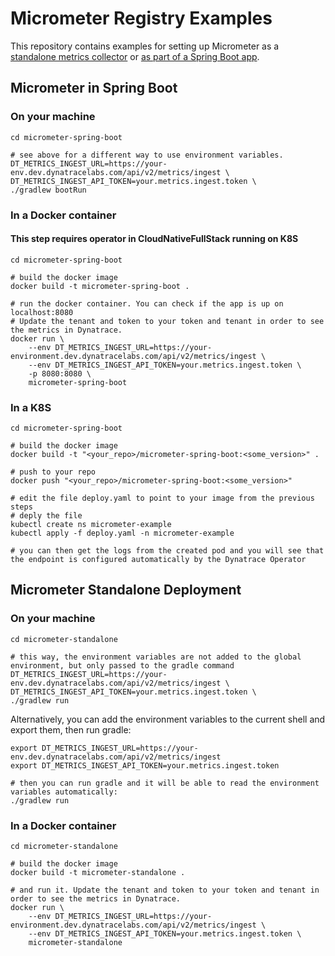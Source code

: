 # Micrometer Registry Examples

This repository contains examples for setting up Micrometer as a [standalone metrics collector](#micrometer-standalone-deployment) or [as part of a Spring Boot app](#micrometer-in-spring-boot).

## Micrometer in Spring Boot

### On your machine

```shell
cd micrometer-spring-boot

# see above for a different way to use environment variables.
DT_METRICS_INGEST_URL=https://your-env.dev.dynatracelabs.com/api/v2/metrics/ingest \
DT_METRICS_INGEST_API_TOKEN=your.metrics.ingest.token \
./gradlew bootRun
```

### In a Docker container

#### This step requires operator in CloudNativeFullStack running on K8S

```shell
cd micrometer-spring-boot

# build the docker image
docker build -t micrometer-spring-boot .

# run the docker container. You can check if the app is up on localhost:8080
# Update the tenant and token to your token and tenant in order to see the metrics in Dynatrace.
docker run \
    --env DT_METRICS_INGEST_URL=https://your-environment.dev.dynatracelabs.com/api/v2/metrics/ingest \
    --env DT_METRICS_INGEST_API_TOKEN=your.metrics.ingest.token \
    -p 8080:8080 \
    micrometer-spring-boot
```

### In a K8S

```shell
cd micrometer-spring-boot

# build the docker image
docker build -t "<your_repo>/micrometer-spring-boot:<some_version>" .

# push to your repo
docker push "<your_repo>/micrometer-spring-boot:<some_version>"

# edit the file deploy.yaml to point to your image from the previous steps
# deply the file
kubectl create ns micrometer-example
kubectl apply -f deploy.yaml -n micrometer-example

# you can then get the logs from the created pod and you will see that the endpoint is configured automatically by the Dynatrace Operator
```

## Micrometer Standalone Deployment

### On your machine

```shell
cd micrometer-standalone

# this way, the environment variables are not added to the global environment, but only passed to the gradle command
DT_METRICS_INGEST_URL=https://your-env.dev.dynatracelabs.com/api/v2/metrics/ingest \
DT_METRICS_INGEST_API_TOKEN=your.metrics.ingest.token \
./gradlew run
```

Alternatively, you can add the environment variables to the current shell and export them, then run gradle:

```shell
export DT_METRICS_INGEST_URL=https://your-env.dev.dynatracelabs.com/api/v2/metrics/ingest
export DT_METRICS_INGEST_API_TOKEN=your.metrics.ingest.token

# then you can run gradle and it will be able to read the environment variables automatically:
./gradlew run
```

### In a Docker container

```shell
cd micrometer-standalone

# build the docker image
docker build -t micrometer-standalone .

# and run it. Update the tenant and token to your token and tenant in order to see the metrics in Dynatrace.
docker run \
    --env DT_METRICS_INGEST_URL=https://your-environment.dev.dynatracelabs.com/api/v2/metrics/ingest \
    --env DT_METRICS_INGEST_API_TOKEN=your.metrics.ingest.token \
    micrometer-standalone
```